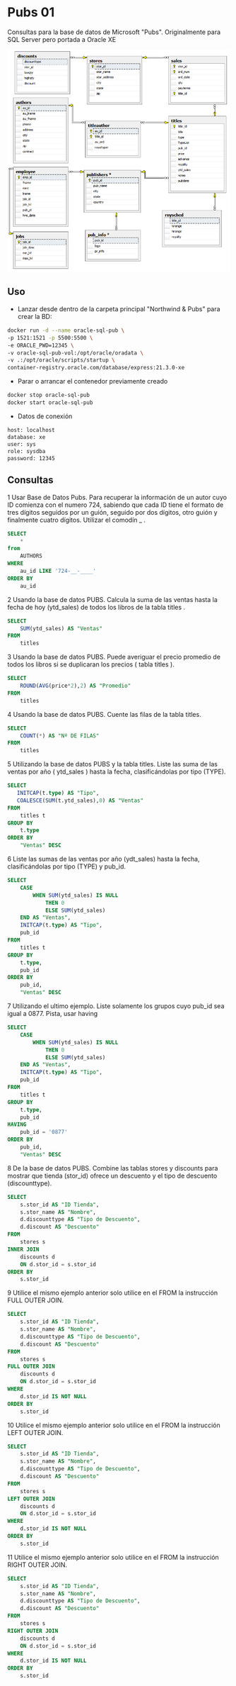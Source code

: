 # Pubs 01

Consultas para la base de datos de Microsoft "Pubs". Originalmente para SQL Server pero portada a Oracle XE

[![Diagrama ER de BD Pubs](./images/pubs_er.png "Pubs E-R")](https://github.com/Microsoft/sql-server-samples/tree/master/samples/databases/northwind-pubs)
 
## Uso
   	   
- Lanzar desde dentro de la carpeta principal "Northwind & Pubs" para crear la BD:
   
```bash
docker run -d --name oracle-sql-pub \
-p 1521:1521 -p 5500:5500 \
-e ORACLE_PWD=12345 \
-v oracle-sql-pub-vol:/opt/oracle/oradata \
-v .:/opt/oracle/scripts/startup \
container-registry.oracle.com/database/express:21.3.0-xe
```

- Parar o arrancar el contenedor previamente creado

```bash
docker stop oracle-sql-pub
docker start oracle-sql-pub
```
   
- Datos de conexión

```
host: localhost
database: xe
user: sys
role: sysdba
password: 12345
```
   
## Consultas   

1 Usar Base de Datos Pubs. Para recuperar la información de un autor cuyo ID comienza con el numero 724, sabiendo que cada ID tiene el formato de tres dígitos seguidos por un guión, seguido por dos dígitos, otro guión y finalmente cuatro dígitos. Utilizar el comodín _ .

```sql
SELECT
    * 
from 
    AUTHORS
WHERE 
    au_id LIKE '724-__-____'
ORDER BY
    au_id
```

2 Usando la base de datos PUBS. Calcula la suma de las ventas hasta la fecha de hoy (ytd_sales) de todos los libros de la tabla titles . 

```sql
SELECT
    SUM(ytd_sales) AS "Ventas"
FROM 
    titles
```

3 Usando la base de datos PUBS. Puede averiguar el precio promedio de todos los libros si se duplicaran los precios ( tabla titles ). 

```sql
SELECT
    ROUND(AVG(price*2),2) AS "Promedio"
FROM 
    titles
```

4 Usando la base de datos PUBS. Cuente las filas de la tabla titles. 

```sql
SELECT
    COUNT(*) AS "Nº DE FILAS"
FROM 
    titles
```

5 Utilizando la base de datos PUBS y la tabla titles. Liste las suma de las ventas por año ( ytd_sales ) hasta la fecha, clasificándolas por tipo (TYPE). 

```sql
SELECT
   INITCAP(t.type) AS "Tipo",
   COALESCE(SUM(t.ytd_sales),0) AS "Ventas"
FROM 
    titles t
GROUP BY
    t.type
ORDER BY
    "Ventas" DESC
```

6 Liste las sumas de las ventas por año (ydt_sales) hasta la fecha, clasificándolas por tipo (TYPE) y pub_id.

```sql
SELECT
    CASE
        WHEN SUM(ytd_sales) IS NULL
            THEN 0
            ELSE SUM(ytd_sales)
    END AS "Ventas",
    INITCAP(t.type) AS "Tipo",
    pub_id
FROM 
    titles t
GROUP BY
    t.type,
    pub_id
ORDER BY
    pub_id,
    "Ventas" DESC
```

7 Utilizando el ultimo ejemplo. Liste solamente los grupos cuyo pub_id sea igual a 0877. Pista, usar having

```sql
SELECT
    CASE
        WHEN SUM(ytd_sales) IS NULL
            THEN 0
            ELSE SUM(ytd_sales)
    END AS "Ventas",
    INITCAP(t.type) AS "Tipo",
    pub_id
FROM 
    titles t
GROUP BY
    t.type,
    pub_id
HAVING
    pub_id = '0877'
ORDER BY
    pub_id,
    "Ventas" DESC
```

8 De la base de datos PUBS. Combine las tablas stores y discounts para mostrar que tienda (stor_id) ofrece un descuento y el tipo de descuento (discounttype).

```sql
SELECT
    s.stor_id AS "ID Tienda",
    s.stor_name AS "Nombre",
    d.discounttype AS "Tipo de Descuento",
    d.discount AS "Descuento"
FROM 
    stores s
INNER JOIN
    discounts d
    ON d.stor_id = s.stor_id
ORDER BY
    s.stor_id
```

9 Utilice el mismo ejemplo anterior solo utilice en el FROM la instrucción FULL OUTER JOIN. 

```sql
SELECT
    s.stor_id AS "ID Tienda",
    s.stor_name AS "Nombre",
    d.discounttype AS "Tipo de Descuento",
    d.discount AS "Descuento"
FROM 
    stores s
FULL OUTER JOIN
    discounts d
    ON d.stor_id = s.stor_id
WHERE
    d.stor_id IS NOT NULL    
ORDER BY
    s.stor_id
```

10 Utilice el mismo ejemplo anterior solo utilice en el FROM la instrucción LEFT OUTER JOIN. 

```sql
SELECT
    s.stor_id AS "ID Tienda",
    s.stor_name AS "Nombre",
    d.discounttype AS "Tipo de Descuento",
    d.discount AS "Descuento"
FROM 
    stores s
LEFT OUTER JOIN
    discounts d
    ON d.stor_id = s.stor_id
WHERE
    d.stor_id IS NOT NULL    
ORDER BY
    s.stor_id
```

11 Utilice el mismo ejemplo anterior solo utilice en el FROM la instrucción RIGHT OUTER JOIN. 

```sql
SELECT
    s.stor_id AS "ID Tienda",
    s.stor_name AS "Nombre",
    d.discounttype AS "Tipo de Descuento",
    d.discount AS "Descuento"
FROM 
    stores s
RIGHT OUTER JOIN
    discounts d
    ON d.stor_id = s.stor_id
WHERE
    d.stor_id IS NOT NULL    
ORDER BY
    s.stor_id
```

